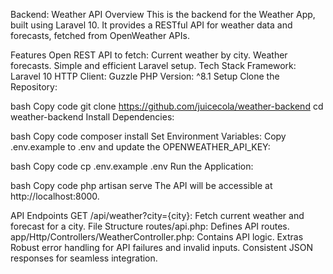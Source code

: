 Backend: Weather API
Overview
This is the backend for the Weather App, built using Laravel 10. It provides a RESTful API for weather data and forecasts, fetched from OpenWeather APIs.

Features
Open REST API to fetch:
Current weather by city.
Weather forecasts.
Simple and efficient Laravel setup.
Tech Stack
Framework: Laravel 10
HTTP Client: Guzzle
PHP Version: ^8.1
Setup
Clone the Repository:

bash
Copy code
git clone https://github.com/juicecola/weather-backend
cd weather-backend
Install Dependencies:

bash
Copy code
composer install
Set Environment Variables: Copy .env.example to .env and update the OPENWEATHER_API_KEY:

bash
Copy code
cp .env.example .env
Run the Application:

bash
Copy code
php artisan serve
The API will be accessible at http://localhost:8000.

API Endpoints
GET /api/weather?city={city}: Fetch current weather and forecast for a city.
File Structure
routes/api.php: Defines API routes.
app/Http/Controllers/WeatherController.php: Contains API logic.
Extras
Robust error handling for API failures and invalid inputs.
Consistent JSON responses for seamless integration.
